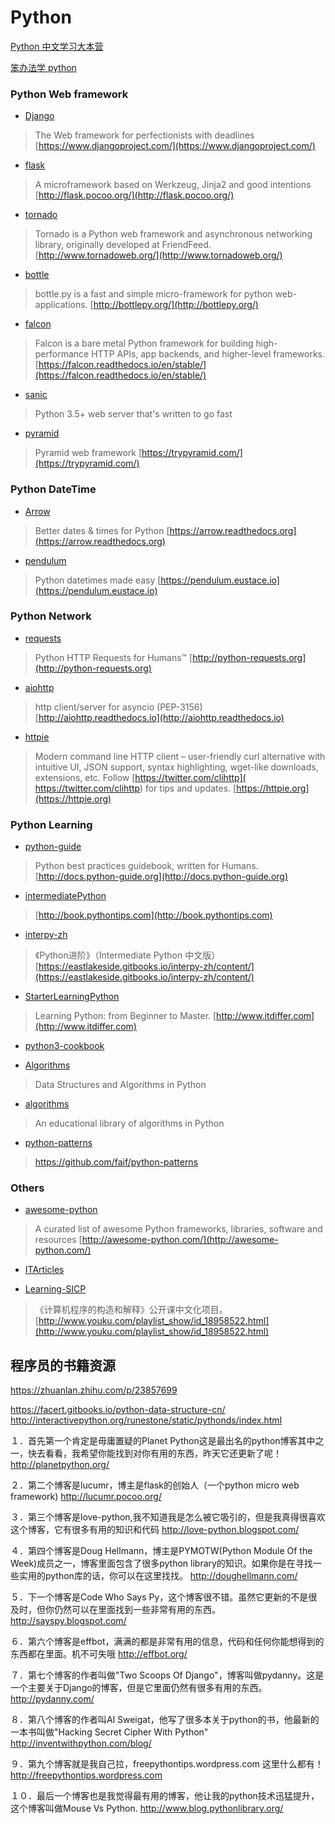 # Python

[Python 中文学习大本营](http://www.pythondoc.com/)

[笨办法学 python](https://wizardforcel.gitbooks.io/lpthw/content/)

### Python Web framework
- [Django](https://github.com/django/django)

> The Web framework for perfectionists with deadlines
> [https://www.djangoproject.com/](https://www.djangoproject.com/)

- [flask](https://github.com/pallets/flask)

> A microframework based on Werkzeug, Jinja2 and good intentions [http://flask.pocoo.org/](http://flask.pocoo.org/)

- [tornado](https://github.com/tornadoweb/tornado)

> Tornado is a Python web framework and asynchronous
> networking library, originally developed at FriendFeed.
> [http://www.tornadoweb.org/](http://www.tornadoweb.org/)

- [bottle](https://github.com/bottlepy/bottle)

> bottle.py is a fast and simple micro-framework for python
> web-applications. [http://bottlepy.org/](http://bottlepy.org/)


- [falcon](https://github.com/falconry/falcon)

> Falcon is a bare metal Python framework for building
> high-performance HTTP APIs, app backends, and higher-level frameworks.
> [https://falcon.readthedocs.io/en/stable/](https://falcon.readthedocs.io/en/stable/)

- [sanic](https://github.com/channelcat/sanic)

> Python 3.5+ web server that's written to go fast

- [pyramid](https://github.com/Pylons/pyramid)

> Pyramid web framework [https://trypyramid.com/](https://trypyramid.com/)


### Python DateTime
- [Arrow](https://github.com/crsmithdev/arrow)

> Better dates & times for Python [https://arrow.readthedocs.org](https://arrow.readthedocs.org)

- [pendulum](https://github.com/sdispater/pendulum)

> Python datetimes made easy [https://pendulum.eustace.io](https://pendulum.eustace.io)


### Python Network

- [requests](https://github.com/kennethreitz/requests)

> Python HTTP Requests for Humans™ [http://python-requests.org](http://python-requests.org)

- [aiohttp](https://github.com/KeepSafe/aiohttp)

> http client/server for asyncio (PEP-3156) [http://aiohttp.readthedocs.io](http://aiohttp.readthedocs.io)

- [httpie](https://github.com/jkbrzt/httpie)

> Modern command line HTTP client – user-friendly curl alternative with intuitive UI, JSON support, syntax highlighting, wget-like downloads, extensions, etc.
> Follow [https://twitter.com/clihttp]( https://twitter.com/clihttp)  for tips and updates.
> [https://httpie.org](https://httpie.org)

### Python Learning
- [python-guide](https://github.com/kennethreitz/python-guide)

> Python best practices guidebook, written for Humans. [http://docs.python-guide.org](http://docs.python-guide.org)

- [intermediatePython](https://github.com/yasoob/intermediatePython)

> [http://book.pythontips.com](http://book.pythontips.com)

- [interpy-zh](https://github.com/eastlakeside/interpy-zh)

> 《Python进阶》（Intermediate Python 中文版） [https://eastlakeside.gitbooks.io/interpy-zh/content/](https://eastlakeside.gitbooks.io/interpy-zh/content/)

- [StarterLearningPython](https://github.com/qiwsir/StarterLearningPython)

> Learning Python: from Beginner to Master. [http://www.itdiffer.com](http://www.itdiffer.com)

- [python3-cookbook](http://python3-cookbook.readthedocs.io/zh_CN/latest/)

- [Algorithms](https://github.com/prakhar1989/Algorithms)

> Data Structures and Algorithms in Python

- [algorithms](https://github.com/nryoung/algorithms)

> An educational library of algorithms in Python

- [python-patterns](https://github.com/faif/python-patterns)

> https://github.com/faif/python-patterns

### Others
- [awesome-python](https://github.com/vinta/awesome-python)

> A curated list of awesome Python frameworks, libraries, software and resources [http://awesome-python.com/](http://awesome-python.com/)


- [ITArticles](https://github.com/qiwsir/ITArticles)

- [Learning-SICP](https://github.com/DeathKing/Learning-SICP)
> 《计算机程序的构造和解释》公开课中文化项目。[http://www.youku.com/playlist_show/id_18958522.html](http://www.youku.com/playlist_show/id_18958522.html)

## 程序员的书籍资源
https://zhuanlan.zhihu.com/p/23857699

https://facert.gitbooks.io/python-data-structure-cn/
http://interactivepython.org/runestone/static/pythonds/index.html


１．首先第一个肯定是毋庸置疑的Planet Python这是最出名的python博客其中之一，快去看看，我希望你能找到对你有用的东西，昨天它还更新了呢！
http://planetpython.org/


２．第二个博客是lucumr，博主是flask的创始人（一个python micro web framework)
http://lucumr.pocoo.org/


３．第三个博客是love-python,我不知道我是怎么被它吸引的，但是我真得很喜欢这个博客，它有很多有用的知识和代码
http://love-python.blogspot.com/


４．第四个博客是Doug Hellmann，博主是PYMOTW(Python Module Of the Week)成员之一，博客里面包含了很多python library的知识。如果你是在寻找一些实用的python库的话，你可以在这里找找。
http://doughellmann.com/


５．下一个博客是Code Who Says Py，这个博客很不错。虽然它更新的不是很及时，但你仍然可以在里面找到一些非常有用的东西。
http://sayspy.blogspot.com/



６．第六个博客是effbot，满满的都是非常有用的信息，代码和任何你能想得到的东西都在里面。机不可失哦
http://effbot.org/


７．第七个博客的作者叫做"Two Scoops Of Django"，博客叫做pydanny。这是一个主要关于Django的博客，但是它里面仍然有很多有用的东西。
http://pydanny.com/


８．第八个博客的作者叫Al Sweigat，他写了很多本关于python的书，他最新的一本书叫做"Hacking Secret Cipher With Python"
http://inventwithpython.com/blog/


９．第九个博客就是我自己拉，freepythontips.wordpress.com 这里什么都有！
http://freepythontips.wordpress.com


１０．最后一个博客也是我觉得最有用的博客，他让我的python技术迅猛提升，这个博客叫做Mouse Vs Python.
http://www.blog.pythonlibrary.org/
